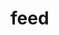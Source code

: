 <!-- generated by markdown-notes-tree -->

# feed

<!-- optional markdown-notes-tree directory description starts here -->

<!-- optional markdown-notes-tree directory description ends here -->



